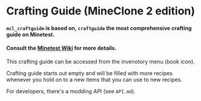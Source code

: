 # Crafting Guide (MineClone 2 edition)

#### `mcl_craftguide` is based on, `craftguide` the most comprehensive crafting guide on Minetest.
#### Consult the [Minetest Wiki](http://wiki.minetest.net/Crafting_guide) for more details.

This crafting guide can be accessed from the invenotory menu (book icon).

Crafting guide starts out empty and will be filled with more recipes whenever you hold on
to a new items that you can use to new recipes.

For developers, there's a modding API (see `API.md`).
